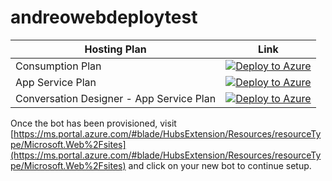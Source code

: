 # andreowebdeploytest

| Hosting Plan | Link
|---|---
| Consumption Plan | [![Deploy to Azure](http://azuredeploy.net/deploybutton.png)](https://azuredeploy.net/?repository=https://github.com/Andrea-Orimoto/andreowebdeploytest/tree/master/hostingplan/consumption)
| App Service Plan | [![Deploy to Azure](http://azuredeploy.net/deploybutton.png)](https://azuredeploy.net/?repository=https://github.com/Andrea-Orimoto/andreowebdeploytest/tree/master/hostingplan/serverfarm)
| Conversation Designer - App Service Plan | [![Deploy to Azure](http://azuredeploy.net/deploybutton.png)](https://azuredeploy.net/?repository=https://github.com/Andrea-Orimoto/andreowebdeploytest/tree/master/hostingplan/serverfarm-botappver2)

Once the bot has been provisioned, visit [https://ms.portal.azure.com/#blade/HubsExtension/Resources/resourceType/Microsoft.Web%2Fsites](https://ms.portal.azure.com/#blade/HubsExtension/Resources/resourceType/Microsoft.Web%2Fsites) and click on your new bot to continue setup.
